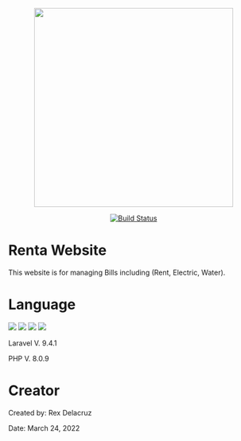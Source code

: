 <p align="center"><a href="https://laravel.com" target="_blank"><img src="https://raw.githubusercontent.com/laravel/art/master/logo-lockup/5%20SVG/2%20CMYK/1%20Full%20Color/laravel-logolockup-cmyk-red.svg" width="400"></a></p>

<p align="center">
<a href="#"><img src="https://img.shields.io/badge/Under-Development-red" alt="Build Status"></a>
</p>

# Renta Website
 This website is for managing Bills including (Rent, Electric, Water).
 
# Language

 ![](https://img.shields.io/badge/PHP-777BB4?style=for-the-badge&logo=php&logoColor=white)
 ![](https://img.shields.io/badge/Laravel-FF2D20?style=for-the-badge&logo=laravel&logoColor=white)
 ![](https://img.shields.io/badge/Bootstrap-563D7C?style=for-the-badge&logo=bootstrap&logoColor=white)
 ![](https://img.shields.io/badge/jQuery-0769AD?style=for-the-badge&logo=jquery&logoColor=white) 
 
 Laravel V. 9.4.1
 
 PHP V. 8.0.9

# Creator
 Created by: Rex Delacruz
 
 Date: March 24, 2022
